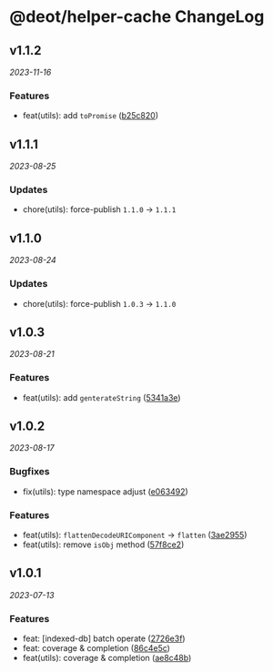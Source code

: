 # @deot/helper-cache ChangeLog

## v1.1.2

_2023-11-16_

### Features

- feat(utils): add `toPromise` ([b25c820](https://github.com/deot/helper/commit/b25c820250f686798dde2c0c1f1cd34b0acf61a8))

## v1.1.1

_2023-08-25_

### Updates

- chore(utils): force-publish `1.1.0` -> `1.1.1`

## v1.1.0

_2023-08-24_

### Updates

- chore(utils): force-publish `1.0.3` -> `1.1.0`

## v1.0.3

_2023-08-21_

### Features

- feat(utils): add `genterateString` ([5341a3e](https://github.com/deot/helper/commit/5341a3e04d87258d062ac4b6b931b54e4a4629a1))

## v1.0.2

_2023-08-17_

### Bugfixes

- fix(utils): type namespace adjust ([e063492](https://github.com/deot/helper/commit/e063492e529f95516661cc58cea8c5733fa6e972))

### Features

- feat(utils): `flattenDecodeURIComponent` ->  `flatten` ([3ae2955](https://github.com/deot/helper/commit/3ae29553e06a0309c227075551543dd3179173a7))
- feat(utils): remove `isObj` method ([57f8ce2](https://github.com/deot/helper/commit/57f8ce2b36878a22cfecba67a57df4d752b04bd2))

## v1.0.1

_2023-07-13_

### Features

- feat: [indexed-db] batch operate ([2726e3f](https://github.com/deot/helper/commit/2726e3f679e9c572b73fc8c4fddf189b1ff478df))
- feat: coverage & completion ([86c4e5c](https://github.com/deot/helper/commit/86c4e5c5f93c8b06bda02d897c91cbfb23597e39))
- feat(utils): coverage & completion ([ae8c48b](https://github.com/deot/helper/commit/ae8c48b85e994e7dccc7f5d132b4bd57792f546c))
